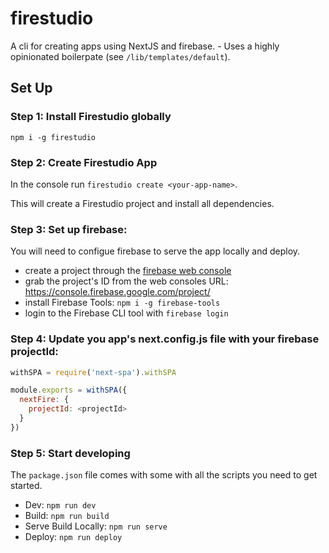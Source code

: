 # firestudio

A cli for creating apps using NextJS and firebase. - Uses a highly opinionated boilerpate (see `/lib/templates/default`).

## Set Up

### Step 1: Install Firestudio globally

`npm i -g firestudio`

### Step 2: Create Firestudio App

In the console run `firestudio create <your-app-name>`.

This will create a Firestudio project and install all dependencies.

### Step 3: Set up firebase:

You will need to configue firebase to serve the app locally and deploy.

* create a project through the [firebase web console](https://console.firebase.google.com/)
* grab the project's ID from the web consoles URL: https://console.firebase.google.com/project/<projectId>
* install Firebase Tools: `npm i -g firebase-tools`
* login to the Firebase CLI tool with `firebase login`


### Step 4: Update you app's next.config.js file with your firebase projectId:


```javascript
withSPA = require('next-spa').withSPA

module.exports = withSPA({
  nextFire: {
    projectId: <projectId>
  }
})

```

### Step 5: Start developing

The `package.json` file comes with some with all the scripts you need to get started.

- Dev: `npm run dev`
- Build: `npm run build`
- Serve Build Locally: `npm run serve`
- Deploy: `npm run deploy`

